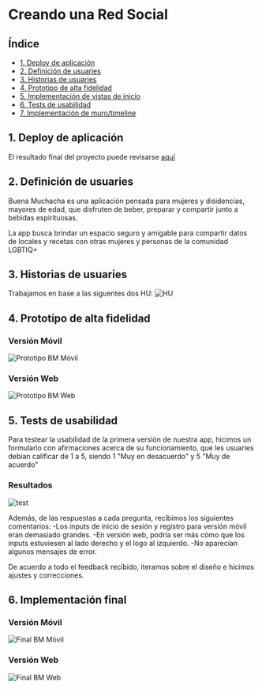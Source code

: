 # Creando una Red Social

## Índice

* [1. Deploy de aplicación](#1-Deploy-de-aplicación)
* [2. Definición de usuaries](#2-Definición-de-usuaries)
* [3. Historias de usuaries](#3-Historias-de-usuaries)
* [4. Prototipo de alta fidelidad](#4-Prototipo-de-baja-fidelidad)
* [5. Implementación de vistas de inicio](#5-Implementación-de-vistas-de-inicio)
* [6. Tests de usabilidad](#6-Tests-de-usabilidad)
* [7. Implementación de muro/timeline](#7-Implementación-de-muro/timeline)

## 1. Deploy de aplicación
El resultado final del proyecto puede revisarse [aquí](kuveee.github.io/scl019-social-network/src/#/login)


## 2. Definición de usuaries
Buena Muchacha es una aplicación pensada para mujeres y disidencias, mayores de edad, que disfruten de beber, preparar y compartir junto a bebidas espirituosas.

La app busca brindar un espacio seguro y amigable para compartir datos de locales y recetas con otras mujeres y personas de la comunidad LGBTIQ+


## 3. Historias de usuaries
Trabajamos en base a las siguentes dos HU:
![HU](https://user-images.githubusercontent.com/95220695/161402039-6d9f6965-b89b-41ec-82bb-d013abdd70cf.png)


## 4. Prototipo de alta fidelidad

### Versión Móvil
![Prototipo BM Móvil](https://user-images.githubusercontent.com/95220695/161403096-0e6a4155-4f26-4d17-96bb-05df87058f31.png)

### Versión Web
![Prototipo BM Web](https://user-images.githubusercontent.com/95220695/161403103-aec16a02-3696-43b5-94dc-0903d3ac79f1.png)


## 5. Tests de usabilidad
Para testear la usabilidad de la primera versión de nuestra app, hicimos un formulario con afirmaciones acerca de su funcionamiento, que les usuaries debían calificar de 1 a 5, siendo 1 "Muy en desacuerdo" y 5 "Muy de acuerdo"

### Resultados
![test](https://user-images.githubusercontent.com/95220695/161404013-c47c4499-8b7e-4731-9cb8-b4dccd961adb.png)

Además, de las respuestas a cada pregunta, recibimos los siguientes comentarios:
-Los inputs de inicio de sesión y registro para versión móvil eran demasiado grandes.
-En versión web, podría ser más cómo que los inputs estuviesen al lado derecho y el logo al izquierdo.
-No aparecían algunos mensajes de error.

De acuerdo a todo el feedback recibido, iteramos sobre el diseño e hicimos ajustes y correcciones.


## 6. Implementación final

### Versión Móvil
![Final BM Móvil](https://user-images.githubusercontent.com/95220695/161405074-142203d3-4a3b-4211-8914-d1e3b4491235.png)

### Versión Web
![Final BM Web](https://user-images.githubusercontent.com/95220695/161405075-b2b93223-3ef9-4db1-ad5e-f3247136edd2.png)

